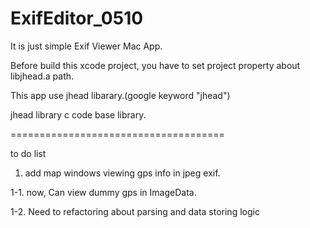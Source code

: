 # ExifEditor_0510

It is just simple Exif Viewer Mac App.

Before build this xcode project, you have to set project property about libjhead.a path.

This app use jhead libarary.(google keyword "jhead")

jhead library c code base library.


=====================================

to do list
1. add map windows viewing gps info in jpeg exif.

1-1. now, Can view dummy gps in ImageData.

1-2. Need to refactoring about parsing and data storing logic
